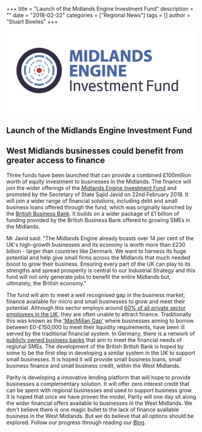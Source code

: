 +++
title = "Launch of the Midlands Engine Investment Fund"
description = ""
date = "2018-02-22"
categories = ["Regional News"]
tags = []
author = "Stuart Bowles"
+++


![MEIF Logo](MEIF-Logo.jpg)

## Launch of the Midlands Engine Investment Fund


## West Midlands businesses could benefit from greater access to finance

Three funds have been launched that can provide a combined £100million worth of equity investment to businesses in the Midlands. The finance will join the wider offerings of the [Midlands Engine Investment Fund](https://www.midlandsengine.org/) and promoted by the Secretary of State Sajid Javid on 22nd February 2018. It will join a wider range of financial solutions, including debt and small business loans offered through the fund, which was originally launched by the [British Business Bank](https://british-business-bank.co.uk/). It builds on a wider package of £1 billion of funding provided by the British Business Bank offered to growing SMEs in the Midlands.

Mr Javid said: "The Midlands Engine already boasts over 14 per cent of the UK's high-growth businesses and its economy is worth more than £230 billion - larger than countries like Denmark. We want to harness its huge potential and help give small firms across the Midlands that much needed boost to grow their business. Ensuring every part of the UK can play to its strengths and spread prosperity is central to our Industrial Strategy and this fund will not only generate jobs to benefit the entire Midlands but, ultimately, the British economy."

The fund will aim to meet a well recognised gap in the business market; finance available for micro and small businesses to grow and meet their potential. Although this sector employs around [60% of all private sector employees in the UK](https://www.fsb.org.uk/media-centre/small-business-statistics), they are often unable to attract finance. Traditionally this was known as the ['MacMillan Gap'](https://www.telegraph.co.uk/finance/economics/10903679/The-UK-needs-a-credit-register-to-close-its-Macmillan-gap.html) where businesses aiming to borrow between £0-£150,000 to meet their liquidity requirements, have been ill served by the traditional financial system. In Germany, there is a network of [publicly owned business banks](https://global.handelsblatt.com/finance/how-germanys-three-tiered-banking-system-works-779275) that aim to meet the financial needs of regional SMEs. The development of the British British Bank is hoped by some to be the first step in developing a similar system in the UK to support small businesses. It is hoped it will provide small business loans, small business finance and small business credit, within the West Midlands.

Parity is developing a innovative lending platform that will hope to provide businesses a complementary solution. It will offer zero interest credit that can be spent with regional businesses and used to support business grow. It is hoped that once we have proven the model, Parity will one day sit along the wider financial offers available to businesses in the West Midlands. We don't believe there is one magic bullet to the lack of finance available business in the West Midlands. But we do believe that all options should be explored. Follow our progress through reading our [Blog](/posts).
